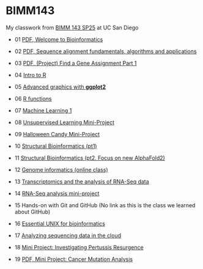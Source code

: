 # BIMM143
My classwork from [BIMM 143 SP25](https://bioboot.github.io/bimm143_S25/) at UC San Diego

- 01 [PDF, Welcome to Bioinformatics]()

- 02 [PDF, Sequence alignment fundamentals, algorithms and applications]()

- 03 [PDF, (Project) Find a Gene Assignment Part 1]()

- 04 [Intro to R](class04/class04.md)

- 05 [Advanced graphics with **ggplot2**](class05/class05.md)

- 06 [R functions](class06/class06.md)
  
- 07 [Machine Learning 1](class07/class07.md)

- 08 [Unsupervised Learning Mini-Project](https://github.com/sarahmirsaidi/BIMM143_github/blob/main/class08_mini_project/class08miniproject.md)

- 09 [Halloween Candy Mini-Project](https://github.com/sarahmirsaidi/BIMM143_github/blob/main/class09/class09_halloweenminiproject.md)

- 10 [Structural Bioinformatics (pt1)](https://github.com/sarahmirsaidi/BIMM143_github/blob/main/class10/class10_structuralbioinformatics1.md)

- 11 [Structural Bioinformatics (pt2. Focus on new AlphaFold2)](https://github.com/sarahmirsaidi/BIMM143_github/blob/main/class10/class11_alphafold.md)

- 12 [Genome informatics (online class)](https://github.com/sarahmirsaidi/BIMM143_github/blob/main/class12_1/class12hw.md)

- 13 [Transcriptomics and the analysis of RNA-Seq data](https://github.com/sarahmirsaidi/BIMM143_github/blob/main/class13/class13.md)

- 14 [RNA-Seq analysis mini-project](https://github.com/sarahmirsaidi/BIMM143_github/blob/main/class14/class14.md)

- 15 Hands-on with Git and GitHub (No link as this is the class we learned about GitHub)

- 16 [Essential UNIX for bioinformatics](https://github.com/sarahmirsaidi/BIMM143_github/blob/main/class16/class16_HW.md)

- 17 [Analyzing sequencing data in the cloud](https://github.com/GabriellaTan/bimm143_github1/blob/2ea53c9c6abdddf1fde1b7f76bd90e12a998e96f/class17_AWSpt2/class17_HWK.md)

- 18 [Mini Project: Investigating Pertussis Resurgence](https://github.com/sarahmirsaidi/BIMM143_github/blob/main/class18/class18.md)

- 19 [PDF, Mini Project: Cancer Mutation Analysis]()

